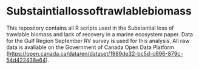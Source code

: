 # Substaintiallossoftrawlablebiomass

This repository contains all R scripts used in the Substantial loss of trawlable biomass and lack of recovery in a marine ecosystem paper. Data for the Gulf Region September RV survey is used for this analysis. All raw data is avaliable on the Government of Canada Open Data Platform (https://open.canada.ca/data/en/dataset/1989de32-bc5d-c696-879c-54d422438e64). 
